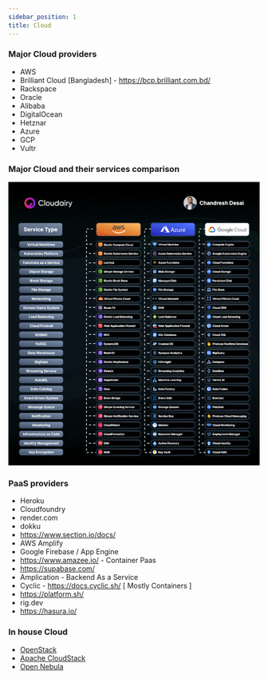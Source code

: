 ```yaml
---
sidebar_position: 1
title: Cloud
---
```


### Major Cloud providers
- AWS
- Brilliant Cloud [Bangladesh] - https://bcp.brilliant.com.bd/
- Rackspace
- Oracle
- Alibaba
- DigitalOcean
- Hetznar
- Azure
- GCP
- Vultr

### Major Cloud and their services comparison

![img.png](img.png)

### PaaS providers
- Heroku
- Cloudfoundry
- render.com
- dokku
- https://www.section.io/docs/
- AWS Amplify
- Google Firebase / App Engine
- https://www.amazee.io/ - Container Paas
- https://supabase.com/
- Amplication - Backend As a Service
- Cyclic - https://docs.cyclic.sh/ [ Mostly Containers ]
- https://platform.sh/
- rig.dev
- https://hasura.io/

### In house Cloud 

- [OpenStack](https://www.openstack.org/)
- [Apache CloudStack](https://cloudstack.apache.org/)
- [Open Nebula](https://opennebula.io/)